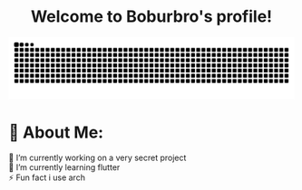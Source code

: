 <h1 align="center">
  Welcome to Boburbro's profile!
  
</h1>

<div>
  <img src="https://github.com/Boburbro/Boburbro/blob/output/github-contribution-grid-snake-dark.svg" alt="snake"></center>
</div>

# 💫 About Me:
🔭 I’m currently working on a very secret project<br>🌱 I’m currently learning flutter<br>⚡ Fun fact i use arch

